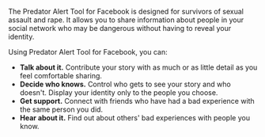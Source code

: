 The Predator Alert Tool for Facebook is designed for survivors of sexual assault and rape. It allows you to share information about people in your social network who may be dangerous without having to reveal your identity.

Using Predator Alert Tool for Facebook, you can:

* **Talk about it.** Contribute your story with as much or as little detail as you feel comfortable sharing.
* **Decide who knows.** Control who gets to see your story and who doesn't. Display your identity only to the people you choose.
* **Get support.** Connect with friends who have had a bad experience with the same person you did.
* **Hear about it.** Find out about others' bad experiences with people you know.
